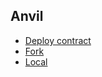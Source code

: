 ## Anvil

- [Deploy contract](deploy_contract_anvil.md)
- [Fork](fork_anvil.md)
- [Local](local_anvil.md)